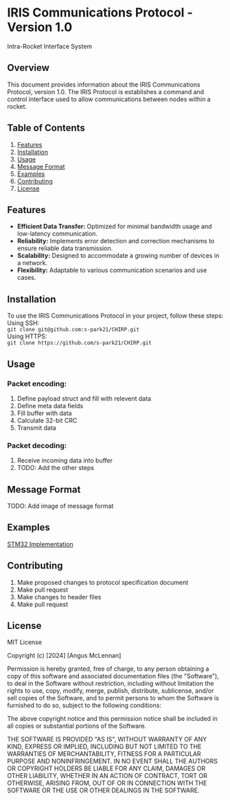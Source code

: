 # IRIS Communications Protocol - Version 1.0
Intra-Rocket Interface System
## Overview

This document provides information about the IRIS Communications Protocol, version 1.0. The IRIS Protocol is establishes a command and control interface used to allow communications between nodes within a rocket.

## Table of Contents

1. [Features](#features)
2. [Installation](#installation)
3. [Usage](#usage)
4. [Message Format](#message-format)
5. [Examples](#examples)
6. [Contributing](#contributing)
7. [License](#license)

## Features

- **Efficient Data Transfer:** Optimized for minimal bandwidth usage and low-latency communication.
- **Reliability:** Implements error detection and correction mechanisms to ensure reliable data transmission.
- **Scalability:** Designed to accommodate a growing number of devices in a network.
- **Flexibility:** Adaptable to various communication scenarios and use cases.

## Installation

To use the IRIS Communications Protocol in your project, follow these steps:
Using SSH:  
`git clone git@github.com:s-park21/CHIRP.git`  
Using HTTPS:  
`git clone https://github.com/s-park21/CHIRP.git`  

## Usage
### Packet encoding:  
1. Define payload struct and fill with relevent data
2. Define meta data fields
3. Fill buffer with data
4. Calculate 32-bit CRC
5. Transmit data  
### Packet decoding:
1. Receive incoming data into buffer
2. TODO: Add the other steps
## Message Format
TODO: Add image of message format


## Examples
[STM32 Implementation](https://github.com/s-park21/Strelka_FC_H7)
## Contributing
1. Make proposed changes to protocol specification document
2. Make pull request
3. Make changes to header files
4. Make pull request
## License
MIT License

Copyright (c) [2024] [Angus McLennan]

Permission is hereby granted, free of charge, to any person obtaining a copy of this software and associated documentation files (the "Software"), to deal in the Software without restriction, including without limitation the rights to use, copy, modify, merge, publish, distribute, sublicense, and/or sell copies of the Software, and to permit persons to whom the Software is furnished to do so, subject to the following conditions:

The above copyright notice and this permission notice shall be included in all copies or substantial portions of the Software.

THE SOFTWARE IS PROVIDED "AS IS", WITHOUT WARRANTY OF ANY KIND, EXPRESS OR IMPLIED, INCLUDING BUT NOT LIMITED TO THE WARRANTIES OF MERCHANTABILITY, FITNESS FOR A PARTICULAR PURPOSE AND NONINFRINGEMENT. IN NO EVENT SHALL THE AUTHORS OR COPYRIGHT HOLDERS BE LIABLE FOR ANY CLAIM, DAMAGES OR OTHER LIABILITY, WHETHER IN AN ACTION OF CONTRACT, TORT OR OTHERWISE, ARISING FROM, OUT OF OR IN CONNECTION WITH THE SOFTWARE OR THE USE OR OTHER DEALINGS IN THE SOFTWARE.
